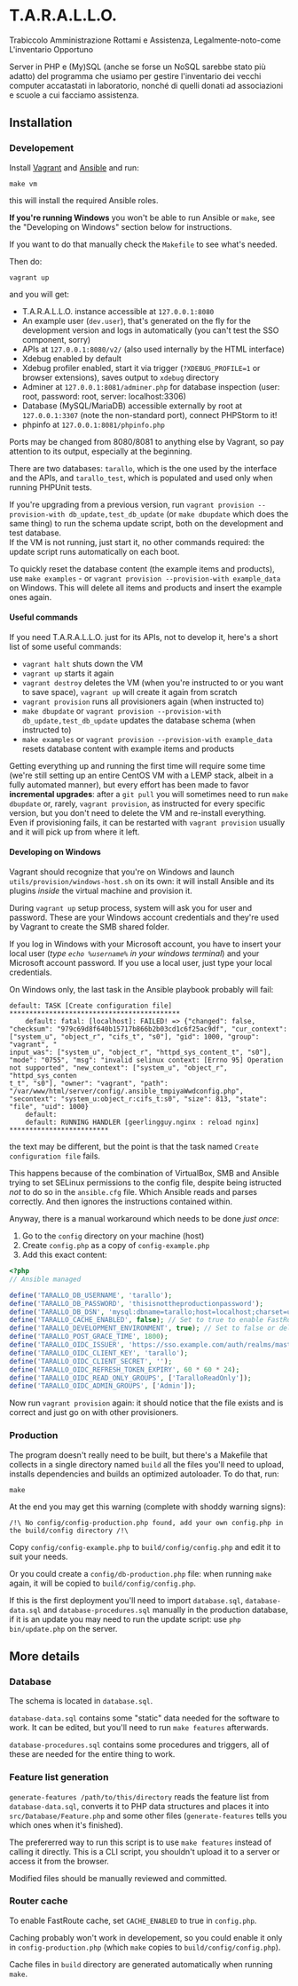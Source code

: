 # T.A.R.A.L.L.O.
Trabiccolo Amministrazione Rottami e Assistenza, Legalmente-noto-come L'inventario Opportuno

Server in PHP e (My)SQL (anche se forse un NoSQL sarebbe stato più adatto) del programma che usiamo per gestire l'inventario dei vecchi computer accatastati in laboratorio, nonché di quelli donati ad associazioni e scuole a cui facciamo assistenza.

## Installation

### Developement

Install [Vagrant](http://vagrantup.com/) and [Ansible](http://ansible.com/) and run:

	make vm

this will install the required Ansible roles.

**If you're running Windows** you won't be able to run Ansible or `make`, see the "Developing on Windows" section below for instructions.
    
If you want to do that manually check the `Makefile` to see what's needed.

Then do:
	
	vagrant up

and you will get:

* T.A.R.A.L.L.O. instance accessible at `127.0.0.1:8080`
* An example user (`dev.user`), that's generated on the fly for the development version and logs in automatically (you can't test the SSO component, sorry)
* APIs at `127.0.0.1:8080/v2/` (also used internally by the HTML interface)
* Xdebug enabled by default
* Xdebug profiler enabled, start it via trigger (`?XDEBUG_PROFILE=1` or browser extensions), saves output to `xdebug` directory
* Adminer at `127.0.0.1:8081/adminer.php` for database inspection (user: root, password: root, server: localhost:3306)
* Database (MySQL/MariaDB) accessible externally by root at `127.0.0.1:3307` (note the non-standard port), connect PHPStorm to it!
* phpinfo at `127.0.0.1:8081/phpinfo.php`

Ports may be changed from 8080/8081 to anything else by Vagrant, so pay attention to its output, especially at the beginning.

There are two databases: `tarallo`, which is the one used by the interface and the APIs, and `tarallo_test`, which is populated and used only when running PHPUnit tests.

If you're upgrading from a previous version, run `vagrant provision --provision-with db_update,test_db_update` (or `make dbupdate` which does the same thing) to run the schema update script, both on the development and test database.  
If the VM is not running, just start it, no other commands required: the update script runs automatically on each boot.

To quickly reset the database content (the example items and products), use `make examples` - or `vagrant provision --provision-with example_data` on Windows. This will delete all items and products and insert the example ones again.

#### Useful commands

If you need T.A.R.A.L.L.O. just for its APIs, not to develop it, here's a short list of some useful commands:

* `vagrant halt` shuts down the VM
* `vagrant up` starts it again
* `vagrant destroy` deletes the VM (when you're instructed to or you want to save space), `vagrant up` will create it again from scratch
* `vagrant provision` runs all provisioners again (when instructed to)
* `make dbupdate` or `vagrant provision --provision-with db_update,test_db_update` updates the database schema (when instructed to)
* `make examples` or `vagrant provision --provision-with example_data` resets database content with example items and products

Getting everything up and running the first time will require some time (we're still setting up an entire CentOS VM with a LEMP stack, albeit in a fully automated manner), but every effort has been made to favor **incremental upgrades**: after a `git pull` you will sometimes need to run `make dbupdate` or, rarely, `vagrant provision`, as instructed for every specific version, but you don't need to delete the VM and re-install everything.  
Even if provisioning fails, it can be restarted with `vagrant provision` usually and it will pick up from where it left.

#### Developing on Windows

Vagrant should recognize that you're on Windows and launch `utils/provision/windows-host.sh` on its own: it will install Ansible and its plugins *inside* the virtual machine and provision it.

During `vagrant up` setup process, system will ask you for user and password. These are your Windows account credentials and they're used by Vagrant to create the SMB shared folder.

If you log in Windows with your Microsoft account, you have to insert your local user (_type `echo %username%` in your windows terminal_)  and your Microsoft account password. If you use a local user, just type your local credentials.

On Windows only, the last task in the Ansible playbook probably will fail:

```
default: TASK [Create configuration file] *******************************************
    default: fatal: [localhost]: FAILED! => {"changed": false, "checksum": "979c69d8f640b15717b866b2b03cd1c6f25ac9df", "cur_context": ["system_u", "object_r", "cifs_t", "s0"], "gid": 1000, "group": "vagrant", "
input_was": ["system_u", "object_r", "httpd_sys_content_t", "s0"], "mode": "0755", "msg": "invalid selinux context: [Errno 95] Operation not supported", "new_context": ["system_u", "object_r", "httpd_sys_conten
t_t", "s0"], "owner": "vagrant", "path": "/var/www/html/server/config/.ansible_tmpiyaWwdconfig.php", "secontext": "system_u:object_r:cifs_t:s0", "size": 813, "state": "file", "uid": 1000}
    default:
    default: RUNNING HANDLER [geerlingguy.nginx : reload nginx] *************************
```

the text may be different, but the point is that the task named `Create configuration file` fails.

This happens because of the combination of VirtualBox, SMB and Ansible trying to set SELinux permissions to the config file, despite being istructed *not* to do so in the `ansible.cfg` file. Which Ansible reads and parses correctly. And then ignores the instructions contained within.

Anyway, there is a manual workaround which needs to be done *just once*:

1. Go to the `config` directory on your machine (host)
2. Create `config.php` as a copy of `config-example.php` 
3. Add this exact content:

```php
<?php
// Ansible managed

define('TARALLO_DB_USERNAME', 'tarallo');
define('TARALLO_DB_PASSWORD', 'thisisnottheproductionpassword');
define('TARALLO_DB_DSN', 'mysql:dbname=tarallo;host=localhost;charset=utf8mb4');
define('TARALLO_CACHE_ENABLED', false); // Set to true to enable FastRoute cache (use in production only, leave false in developement)
define('TARALLO_DEVELOPMENT_ENVIRONMENT', true); // Set to false or delete in production
define('TARALLO_POST_GRACE_TIME', 1800);
define('TARALLO_OIDC_ISSUER', 'https://sso.example.com/auth/realms/master');
define('TARALLO_OIDC_CLIENT_KEY', 'tarallo');
define('TARALLO_OIDC_CLIENT_SECRET', '');
define('TARALLO_OIDC_REFRESH_TOKEN_EXPIRY', 60 * 60 * 24);
define('TARALLO_OIDC_READ_ONLY_GROUPS', ['TaralloReadOnly']);
define('TARALLO_OIDC_ADMIN_GROUPS', ['Admin']);
```

Now run `vagrant provision` again: it should notice that the file exists and is correct and just go on with other provisioners.

### Production

The program doesn't really need to be built, but there's a Makefile that collects in a single directory named `build` all the files you'll need to upload, installs dependencies and builds an optimized autoloader. To do that, run:

    make

At the end you may get this warning (complete with shoddy warning signs):

    /!\ No config/config-production.php found, add your own config.php in the build/config directory /!\

Copy `config/config-example.php` to `build/config/config.php` and edit it to suit your needs.

Or you could create a `config/db-production.php` file: when running `make` again, it will be copied to `build/config/config.php`.

If this is the first deployment you'll need to import `database.sql`, `database-data.sql` and `database-procedures.sql` manually in the production database, if it is an update you may need to run the update script: use `php bin/update.php` on the server.

## More details

### Database

The schema is located in `database.sql`.

`database-data.sql` contains some "static" data needed for the software to work. It can be edited, but you'll need to run `make features` afterwards.

`database-procedures.sql` contains some procedures and triggers, all of these are needed for the entire thing to work.

### Feature list generation

`generate-features /path/to/this/directory` reads the feature list from `database-data.sql`, converts it to PHP data structures and places it into `src/Database/Feature.php` and some other files (`generate-features` tells you which ones when it's finished).

The prefererred way to run this script is to use `make features` instead of calling it directly. This is a CLI script, you shouldn't upload it to a server or access it from the browser.

Modified files should be manually reviewed and committed.

### Router cache

To enable FastRoute cache, set `CACHE_ENABLED` to true in `config.php`.

Caching probably won't work in developement, so you could enable it only in `config-production.php` (which `make` copies to `build/config/config.php`).

Cache files in `build` directory are generated automatically when running `make`.
